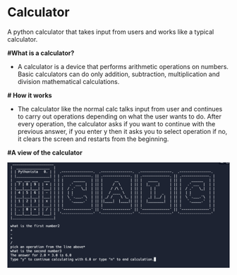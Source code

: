# Calculator
A python calculator that takes input from users and works like a typical calculator.

<b>#What is a calculator?</b>

- A calculator is a device that performs arithmetic operations on numbers. Basic calculators can do only addition, subtraction, multiplication and division mathematical calculations.

<b># How it works</b>

- The calculator like the normal calc talks input from user and continues to carry out operations depending on what the user wants to do. After every operation, the calculator asks if you want to continue with the previous answer, if you enter y then it asks you to select operation if no, it clears the screen and restarts from the beginning.

<b>#A view of the calculator</b>

<img src='demo.png' alt='calculator demo'>
